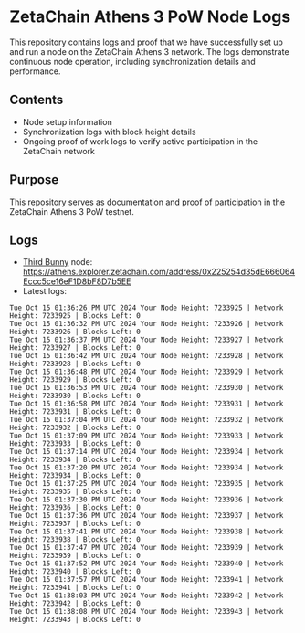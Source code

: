 # ZetaChain Athens 3 PoW Node Logs
This repository contains logs and proof that we have successfully set up and run a node on the ZetaChain Athens 3 network. The logs demonstrate continuous node operation, including synchronization details and performance.

## Contents
- Node setup information
- Synchronization logs with block height details
- Ongoing proof of work logs to verify active participation in the ZetaChain network

## Purpose
This repository serves as documentation and proof of participation in the ZetaChain Athens 3 PoW testnet.

## Logs

- [Third Bunny](https://thirdbunny.xyz/) node: https://athens.explorer.zetachain.com/address/0x225254d35dE666064Eccc5ce16eF1D8bF8D7b5EE
- Latest logs:
```
Tue Oct 15 01:36:26 PM UTC 2024 Your Node Height: 7233925 | Network Height: 7233925 | Blocks Left: 0
Tue Oct 15 01:36:32 PM UTC 2024 Your Node Height: 7233926 | Network Height: 7233926 | Blocks Left: 0
Tue Oct 15 01:36:37 PM UTC 2024 Your Node Height: 7233927 | Network Height: 7233927 | Blocks Left: 0
Tue Oct 15 01:36:42 PM UTC 2024 Your Node Height: 7233928 | Network Height: 7233928 | Blocks Left: 0
Tue Oct 15 01:36:48 PM UTC 2024 Your Node Height: 7233929 | Network Height: 7233929 | Blocks Left: 0
Tue Oct 15 01:36:53 PM UTC 2024 Your Node Height: 7233930 | Network Height: 7233930 | Blocks Left: 0
Tue Oct 15 01:36:58 PM UTC 2024 Your Node Height: 7233931 | Network Height: 7233931 | Blocks Left: 0
Tue Oct 15 01:37:04 PM UTC 2024 Your Node Height: 7233932 | Network Height: 7233932 | Blocks Left: 0
Tue Oct 15 01:37:09 PM UTC 2024 Your Node Height: 7233933 | Network Height: 7233933 | Blocks Left: 0
Tue Oct 15 01:37:14 PM UTC 2024 Your Node Height: 7233934 | Network Height: 7233934 | Blocks Left: 0
Tue Oct 15 01:37:20 PM UTC 2024 Your Node Height: 7233934 | Network Height: 7233934 | Blocks Left: 0
Tue Oct 15 01:37:25 PM UTC 2024 Your Node Height: 7233935 | Network Height: 7233935 | Blocks Left: 0
Tue Oct 15 01:37:30 PM UTC 2024 Your Node Height: 7233936 | Network Height: 7233936 | Blocks Left: 0
Tue Oct 15 01:37:36 PM UTC 2024 Your Node Height: 7233937 | Network Height: 7233937 | Blocks Left: 0
Tue Oct 15 01:37:41 PM UTC 2024 Your Node Height: 7233938 | Network Height: 7233938 | Blocks Left: 0
Tue Oct 15 01:37:47 PM UTC 2024 Your Node Height: 7233939 | Network Height: 7233939 | Blocks Left: 0
Tue Oct 15 01:37:52 PM UTC 2024 Your Node Height: 7233940 | Network Height: 7233940 | Blocks Left: 0
Tue Oct 15 01:37:57 PM UTC 2024 Your Node Height: 7233941 | Network Height: 7233941 | Blocks Left: 0
Tue Oct 15 01:38:03 PM UTC 2024 Your Node Height: 7233942 | Network Height: 7233942 | Blocks Left: 0
Tue Oct 15 01:38:08 PM UTC 2024 Your Node Height: 7233943 | Network Height: 7233943 | Blocks Left: 0
```
